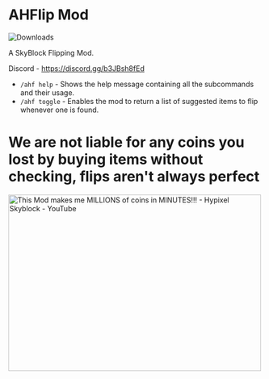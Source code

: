 # AHFlip Mod

<img alt="Downloads" src="https://img.shields.io/github/downloads/mindlesslydev/notenoughcoins/total.svg" />


A SkyBlock Flipping Mod.

Discord - https://discord.gg/b3JBsh8fEd<br/>

- `/ahf help` - Shows the help message containing all the subcommands and their usage.
- `/ahf toggle` - Enables the mod to return a list of suggested items to flip whenever one is found.


# We are not liable for any coins you lost by buying items without checking, flips aren't always perfect

<img src="https://i.ytimg.com/vi/yI14Q_R0WP4/maxresdefault.jpg" width="500" height="350" alt="This Mod makes me MILLIONS of coins in MINUTES!!! - Hypixel Skyblock -  YouTube"/>

